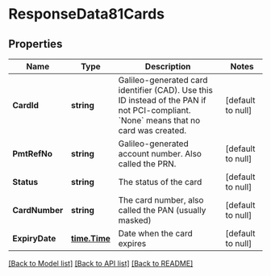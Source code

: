 # ResponseData81Cards

## Properties
Name | Type | Description | Notes
------------ | ------------- | ------------- | -------------
**CardId** | **string** | Galileo-generated card identifier (CAD). Use this ID instead of the PAN if not PCI-compliant. &#x60;None&#x60; means that no card was created. | [default to null]
**PmtRefNo** | **string** | Galileo-generated account number. Also called the PRN. | [default to null]
**Status** | **string** | The status of the card | [default to null]
**CardNumber** | **string** | The card number, also called the PAN (usually masked) | [default to null]
**ExpiryDate** | [**time.Time**](time.Time.md) | Date when the card expires | [default to null]

[[Back to Model list]](../README.md#documentation-for-models) [[Back to API list]](../README.md#documentation-for-api-endpoints) [[Back to README]](../README.md)


